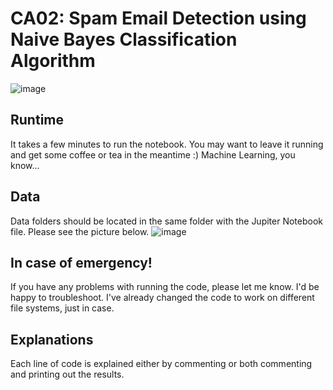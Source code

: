 # CA02: Spam Email Detection using Naive Bayes Classification Algorithm
![image](https://user-images.githubusercontent.com/59128920/153565872-2becebdb-705b-4bcb-8900-991f7f7eb2c4.png)

## Runtime
It takes a few minutes to run the notebook. You may want to leave it running and get some coffee or tea in the meantime :) Machine Learning, you know...

## Data
Data folders should be located in the same folder with the Jupiter Notebook file. Please see the picture below.
![image](https://user-images.githubusercontent.com/59128920/153564069-1af5ff15-ccfd-4103-8bf4-95a56b04440e.png)

## In case of emergency!
If you have any problems with running the code, please let me know. I'd be happy to troubleshoot. I've already changed the code to work on different file systems, just in case.

## Explanations
Each line of code is explained either by commenting or both commenting and printing out the results. 
